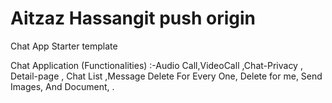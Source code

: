 # Aitzaz Hassangit push origin <branch-name>
 Chat App Starter template

Chat Application (Functionalities)  :-Audio Call,VideoCall ,Chat-Privacy , Detail-page , Chat List ,Message Delete For Every One, Delete for me, Send Images, And Document, .
